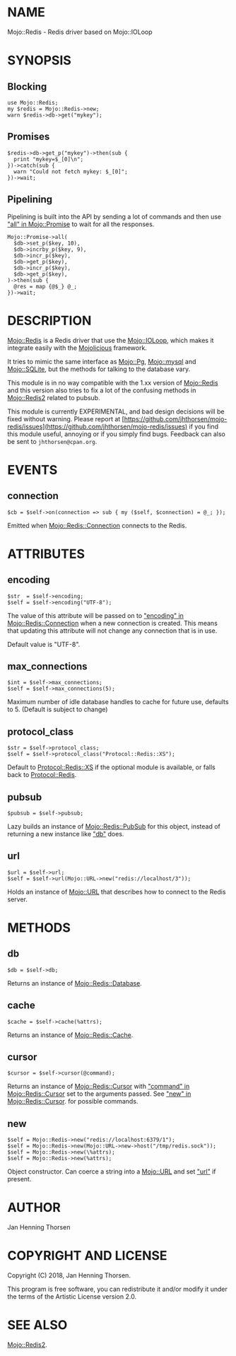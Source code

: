 # NAME

Mojo::Redis - Redis driver based on Mojo::IOLoop

# SYNOPSIS

## Blocking

    use Mojo::Redis;
    my $redis = Mojo::Redis->new;
    warn $redis->db->get("mykey");

## Promises

    $redis->db->get_p("mykey")->then(sub {
      print "mykey=$_[0]\n";
    })->catch(sub {
      warn "Could not fetch mykey: $_[0]";
    })->wait;

## Pipelining

Pipelining is built into the API by sending a lot of commands and then use
["all" in Mojo::Promise](https://metacpan.org/pod/Mojo::Promise#all) to wait for all the responses.

    Mojo::Promise->all(
      $db->set_p($key, 10),
      $db->incrby_p($key, 9),
      $db->incr_p($key),
      $db->get_p($key),
      $db->incr_p($key),
      $db->get_p($key),
    )->then(sub {
      @res = map {@$_} @_;
    })->wait;

# DESCRIPTION

[Mojo::Redis](https://metacpan.org/pod/Mojo::Redis) is a Redis driver that use the [Mojo::IOLoop](https://metacpan.org/pod/Mojo::IOLoop), which makes it
integrate easily with the [Mojolicious](https://metacpan.org/pod/Mojolicious) framework.

It tries to mimic the same interface as [Mojo::Pg](https://metacpan.org/pod/Mojo::Pg), [Mojo::mysql](https://metacpan.org/pod/Mojo::mysql) and
[Mojo::SQLite](https://metacpan.org/pod/Mojo::SQLite), but the methods for talking to the database vary.

This module is in no way compatible with the 1.xx version of [Mojo::Redis](https://metacpan.org/pod/Mojo::Redis)
and this version also tries to fix a lot of the confusing methods in
[Mojo::Redis2](https://metacpan.org/pod/Mojo::Redis2) related to pubsub.

This module is currently EXPERIMENTAL, and bad design decisions will be fixed
without warning. Please report at
[https://github.com/jhthorsen/mojo-redis/issues](https://github.com/jhthorsen/mojo-redis/issues) if you find this module
useful, annoying or if you simply find bugs. Feedback can also be sent to
`jhthorsen@cpan.org`.

# EVENTS

## connection

    $cb = $self->on(connection => sub { my ($self, $connection) = @_; });

Emitted when [Mojo::Redis::Connection](https://metacpan.org/pod/Mojo::Redis::Connection) connects to the Redis.

# ATTRIBUTES

## encoding

    $str  = $self->encoding;
    $self = $self->encoding("UTF-8");

The value of this attribute will be passed on to
["encoding" in Mojo::Redis::Connection](https://metacpan.org/pod/Mojo::Redis::Connection#encoding) when a new connection is created. This
means that updating this attribute will not change any connection that is
in use.

Default value is "UTF-8".

## max\_connections

    $int = $self->max_connections;
    $self = $self->max_connections(5);

Maximum number of idle database handles to cache for future use, defaults to
5\. (Default is subject to change)

## protocol\_class

    $str = $self->protocol_class;
    $self = $self->protocol_class("Protocol::Redis::XS");

Default to [Protocol::Redis::XS](https://metacpan.org/pod/Protocol::Redis::XS) if the optional module is available, or
falls back to [Protocol::Redis](https://metacpan.org/pod/Protocol::Redis).

## pubsub

    $pubsub = $self->pubsub;

Lazy builds an instance of [Mojo::Redis::PubSub](https://metacpan.org/pod/Mojo::Redis::PubSub) for this object, instead of
returning a new instance like ["db"](#db) does.

## url

    $url = $self->url;
    $self = $self->url(Mojo::URL->new("redis://localhost/3"));

Holds an instance of [Mojo::URL](https://metacpan.org/pod/Mojo::URL) that describes how to connect to the Redis server.

# METHODS

## db

    $db = $self->db;

Returns an instance of [Mojo::Redis::Database](https://metacpan.org/pod/Mojo::Redis::Database).

## cache

    $cache = $self->cache(%attrs);

Returns an instance of [Mojo::Redis::Cache](https://metacpan.org/pod/Mojo::Redis::Cache).

## cursor

    $cursor = $self->cursor(@command);

Returns an instance of [Mojo::Redis::Cursor](https://metacpan.org/pod/Mojo::Redis::Cursor) with
["command" in Mojo::Redis::Cursor](https://metacpan.org/pod/Mojo::Redis::Cursor#command) set to the arguments passed. See
["new" in Mojo::Redis::Cursor](https://metacpan.org/pod/Mojo::Redis::Cursor#new). for possible commands.

## new

    $self = Mojo::Redis->new("redis://localhost:6379/1");
    $self = Mojo::Redis->new(Mojo::URL->new->host("/tmp/redis.sock"));
    $self = Mojo::Redis->new(\%attrs);
    $self = Mojo::Redis->new(%attrs);

Object constructor. Can coerce a string into a [Mojo::URL](https://metacpan.org/pod/Mojo::URL) and set ["url"](#url)
if present.

# AUTHOR

Jan Henning Thorsen

# COPYRIGHT AND LICENSE

Copyright (C) 2018, Jan Henning Thorsen.

This program is free software, you can redistribute it and/or modify it under
the terms of the Artistic License version 2.0.

# SEE ALSO

[Mojo::Redis2](https://metacpan.org/pod/Mojo::Redis2).
